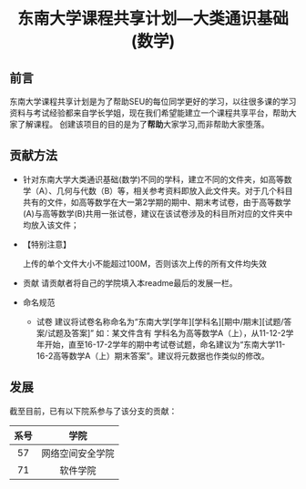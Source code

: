 # <center>东南大学课程共享计划—大类通识基础(数学)<center>

## 前言
东南大学课程共享计划是为了帮助SEU的每位同学更好的学习，以往很多课的学习资料与考试经验都来自学长学姐，现在我们希望能建立一个课程共享平台，帮助大家了解课程。
创建该项目的目的是为了**帮助**大家学习,而非帮助大家堕落。

## 贡献方法

* 针对东南大学大类通识基础(数学)不同的学科，建立不同的文件夹，如高等数学（A）、几何与代数（B）等，相关参考资料即放入此文件夹。对于几个科目共有的文件，如高等数学在大一第2学期的期中、期末考试卷，由于高等数学(A)与高等数学(B)共用一张试卷，建议在该试卷涉及的科目所对应的文件夹中均放入该文件；

* 【特别注意】

  上传的单个文件大小不能超过100M，否则该次上传的所有文件均失效

* 贡献
  请贡献者将自己的学院填入本readme最后的发展一栏。

* 命名规范
  * 试卷
  建议将试卷名称命名为“东南大学[学年][学科名][期中/期末][试题/答案/试题及答案]”
  如：某文件含有 学科名为高等数学A（上），从11-12-2学年开始，直至16-17-2学年的期中考试卷试题，命名建议为“东南大学11-16-2高等数学A（上）期末答案”。建议将元数据也作类似的修改。


## 发展
截至目前，已有以下院系参与了该分支的贡献：

| 系号 | 学院 |
|:---:|:---:|
|57|网络空间安全学院|
|71|软件学院|
